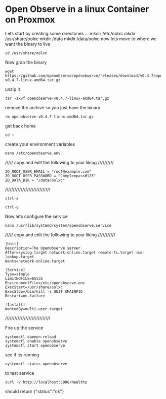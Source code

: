 # Open Observe in a linux Container on Proxmox

Lets start by creating some directories ...
mkdir /etc/oolxc
mkdir /usr/share/oolxc
mkdir /data
mkdir /data/oolxc
now lets move to where we want the binary to live 
```
cd /usr/share/oolxc
```
Now grab the binary
```
wget https://github.com/openobserve/openobserve/releases/download/v0.4.7/openobserve-v0.4.7-linux-amd64.tar.gz
```
unzip it
```
tar -zxvf openobserve-v0.4.7-linux-amd64.tar.gz
```
remove the archive so you just have the binary
```
rm openobserve-v0.4.7-linux-amd64.tar.gz
```
get back home
```
cd ~
```
create your environment variables
```
nano /etc/openobserve.env
```

///// copy and edit the following to your liking //////////
```
ZO_ROOT_USER_EMAIL = "root@example.com"
ZO_ROOT_USER_PASSWORD = "Complexpass#123"
ZO_DATA_DIR = "/data/oolxc"
```
/////////////////////////////
```
ctrl-x
```
```
ctrl-y
```
Now lets configure the service
```
nano /usr/lib/systemd/system/openobserve.service
```
///// copy and edit the following to your liking ///////////
```
[Unit]
Description=The OpenObserve server
After=syslog.target network-online.target remote-fs.target nss-lookup.target
Wants=network-online.target

[Service]
Type=simple
LimitNOFILE=65535
EnvironmentFile=/etc/openobserve.env
ExecStart=/usr/share/oolxc
ExecStop=/bin/kill -s QUIT $MAINPID
Restart=on-failure

[Install]
WantedBy=multi-user.target
```
/////////////////////////////

Fire up the service
```
systemctl daemon-reload
systemctl enable openobserve
systemctl start openobserve
```
see if its running
```
systemctl status openobserve
```
to test service
```
curl -v http://localhost:5080/healthz
```
should return
{"status":"ok"}

